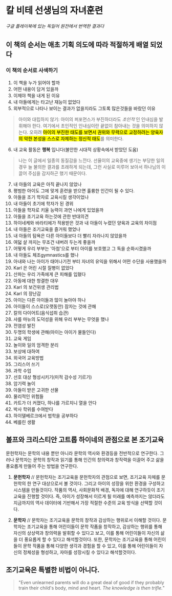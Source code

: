 # 칼 비테 선생님의 자녀훈련
###### 구글 플레이북에 있는 독일어 원전에서 번역한 결과다

## 이 책의 순서는 애초 기획 의도에 따라 적절하게 배열 되었다
### 이 책의 순서로 사색하기
1. 이 책을 누가 읽어야 할까 
2. 어떤 내용이 담겨 있을까
3. 이제야 책을 내게 된 이유
4. 내 아들에게는 타고난 재능이 없었다
5. 외부적으로 나타나 보이는 결과가 없을지라도 그토록 많은것들을 바랐던 이유  
> 아이와 대립하지 않기: 아이의 퍼포먼스가 부진하더라도 *초인적* 인 인내심을 발휘해야 한다. 여기에서 초인적인 인내심이란 끝없이 참아내는 것을 의미하지 않는다. 오히려 <mark>아이의 부진한 태도를 보면서 권위와 무력으로 교정하려는 양육자의 악한 본성을 스스로 자제하는 정신적 태도</mark>를 의미한다. 
6. 내 교육 활동은 **행복** 입니다(불안한 시대적 상황속에서 받았던 도움)
> 나는 이 글에서 일종의 동질감을 느낀다. 선율이의 교육중에 생기는 부당한 일의 경우 늘 불의한 결과를 초래하게 되는데, 그런 사실로 미루어 보아서 하나님의 이끌어 주심을 감지하곤 했기 때문이다. 
7. 내 아들의 교육은 아직 끝나지 않았나
8. 평범한 아이도 그에 맞게 훈련을 받으면 훌륭한 인간이 될 수 있다.
9. 아들을 조기 학자로 교육시킬 생각이었나
10. 내 아들이 초기에 학자가 된 경위
11. 아들을 학자로 키울 능력이 과연 나에게 있었을까
12. 아들을 조기교육 하는것에 관한 반대의견
13. 하이네케와 바라티에가 적용받은 것과 내 아들이 누렸던 양육과 교육의 차이점
14. 내 아들은 조기교육을 즐거워 했었나
15. 내 아들의 탐욕은 다른 아이들보다 더 빨리 자라나지 않았을까
16. 여덟 살 까지는 무조건 내버려 두는게 좋을까
17. 어떻게 우리 부부는 '아첨'으로 부터 아이를 보호했고 그 독을 순화시켰을까
18. 내 아들도 체조gymnastics를 했나
19. 아내와 나는 아이가 태어나기전 부터 자녀의 유익을 위해서 어떤 수단을 사용했을까
20. Karl 은 어린 시절 질병이 없었다
21. 산파는 우리 가족에게 큰 피해를 입혔다
22. 아동에 대한 청결한 대우
23. Karl 의 보건위생 관리법
24. Karl 의 장난감
25. 아이는 다른 아이들과 많이 놀아야 하나
26. 아이들이 스스로(오랫동안) 잠자는 것에 관해
27. 칼의 다이어트(음식섭취 습관)
28. 샤를 마뉴의 도덕성을 위해 우리 부부는 무엇을 했나
29. 전염성 발진
30. 두명의 학생에 관해(아이는 아이가 물들인다)
31. 교육 게임
32. 놀이와 일의 엄격한 분리
33. 보상에 대하여
34. 외국어 교육방법
35. 그리스어 쓰기
36. 과학 수업
37. 선호 대상 형성시키기(미적 감수성 기르기)
38. 암기력 놀이
39. 아들이 받은 고귀한 선물
40. 물리적인 위험들
41. 카트가 더 커졌다, 하나를 가르치니 열을 안다 
42. 박사 학위를 수여받다
43. 하이델베르크에서 법학을 공부하다
44. 베를린 생활

## 볼프와 크리스티안 고트롭 하이네의 관점으로 본 조기교육
문헌학자는 문학의 내용 뿐만 아니라 문학의 역사와 환경등을 전반적으로 연구한다. 그러나 문학자는 문학의 창작과 읽기를 통해 인간의 창의력과 창작력을 이끌어 주고 삶을 풍요롭게 만들어 주는 방법을 연구한다. 

1. **문헌학자** //
문헌학자는 조기교육을 문헌학자의 관점으로 보면, 조기교육 자체를 문헌학의 한 연구 대상으로서 볼 것이다. 그리고 아이의 성장을 위한 환경을 구성하고 시스템을 만들것이다. 작품의 역사, 사회문화적 배경, 독자에 대해 연구하듯이 조기교육을 진행할 것이다. 즉, 아이가 성장해서 이르게 될 미래를 예측까지는 않더라도 지금까지의 역사 데이터에 기반해서 가장 적절한 수준의 교육 방식을 선택할 것이다. 

2. **문학자** //
문학자는 조기교육을 문학의 창작과 감상하는 행위로서 이해할 것이다. 문학자는 조기교육을 통해 어린이들이 문학 작품을 창작하고, 감상하는 행위를 통해 자신의 상상력과 창의력을 발휘할 수 있다고 보고, 이를 통해 어린이들이 자신의 삶을 더 풍요롭게 할 수 있다고 해석할것이다. 또한, 문학자는 조기교육을 통해 어린이들이 문학 작품을 통해 다양한 생각과 경험을 할 수 있고, 이를 통해 어린이들이 자신의 정체성을 형성하고, 자아를 성장시킬 수 있다고 해석할것이다.

## 조기교육은 특별한 비법이 아니다.
> "Even unlearned parents will do a great deal of good if they probably train their child's body, mind and heart. *The knowledge is then trifle.*"